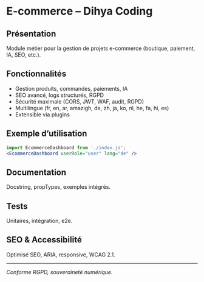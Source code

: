 # E-commerce – Dihya Coding

## Présentation
Module métier pour la gestion de projets e-commerce (boutique, paiement, IA, SEO, etc.).

## Fonctionnalités
- Gestion produits, commandes, paiements, IA
- SEO avancé, logs structurés, RGPD
- Sécurité maximale (CORS, JWT, WAF, audit, RGPD)
- Multilingue (fr, en, ar, amazigh, de, zh, ja, ko, nl, he, fa, hi, es)
- Extensible via plugins

## Exemple d’utilisation
```jsx
import EcommerceDashboard from './index.js';
<EcommerceDashboard userRole="user" lang="de" />
```

## Documentation
Docstring, propTypes, exemples intégrés.

## Tests
Unitaires, intégration, e2e.

## SEO & Accessibilité
Optimisé SEO, ARIA, responsive, WCAG 2.1.

---
*Conforme RGPD, souveraineté numérique.*
